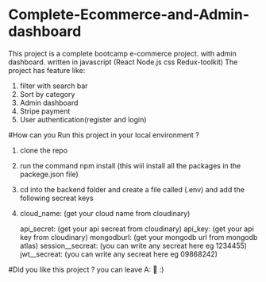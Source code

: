 # Complete-Ecommerce-and-Admin-dashboard
This project is a complete bootcamp e-commerce project. with admin dashboard. written in javascript (React Node.js css Redux-toolkit)
The project has feature like: 

1) filter with search bar  
2) Sort by category
3) Admin dashboard
4) Stripe payment
5) User authentication(register and login)

#How can you Run this project in your local environment ?
1) clone the repo
2) run the command npm install (this wiil install all the packages in the packege.json file)
3) cd into the backend folder and create a file called (.env) and add the following secreat keys

4) cloud_name: (get your cloud name from cloudinary)
    
    api_secret: (get your api secreat from cloudinary)
    api_key:    (get your api key from cloudinary)
    mongodburl:  (get your mongodb url from mongodb atlas)
    session__secreat: (you can write any secreat here eg 1234455)
    jwt__secreat: (you can write any secreat here eg 09868242)
   
#Did you like this project ? you can leave A:
🌟 :)

